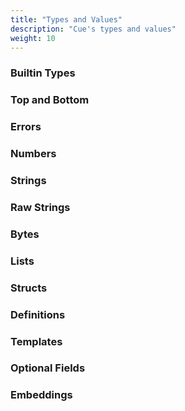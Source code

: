 ```yaml
---
title: "Types and Values"
description: "Cue's types and values"
weight: 10
---
```


### Builtin Types


### Top and Bottom


### Errors


### Numbers


### Strings


### Raw Strings


### Bytes


### Lists


### Structs


### Definitions


### Templates


### Optional Fields


### Embeddings
